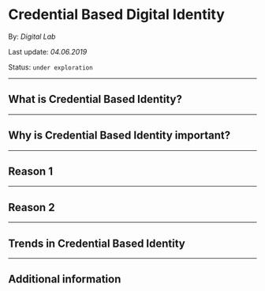 
# Credential Based Digital Identity
By: *Digital Lab*

Last update: *04.06.2019*

Status: `under exploration` 


***

## What is Credential Based Identity?

***

## Why is Credential Based Identity important?

---

## Reason 1

---

## Reason 2

***

## Trends in Credential Based Identity 

***

## Additional information
